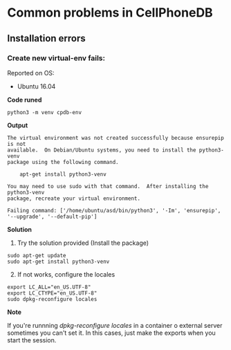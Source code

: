 # Common problems in CellPhoneDB

## Installation errors

### Create new virtual-env fails:
Reported on OS:
- Ubuntu 16.04

**Code runed**
```shell
python3 -m venv cpdb-env
```

**Output**
```shell
The virtual environment was not created successfully because ensurepip is not
available.  On Debian/Ubuntu systems, you need to install the python3-venv
package using the following command.

    apt-get install python3-venv

You may need to use sudo with that command.  After installing the python3-venv
package, recreate your virtual environment.

Failing command: ['/home/ubuntu/asd/bin/python3', '-Im', 'ensurepip', '--upgrade', '--default-pip']
```

**Solution**

1. Try the solution provided (Install the package)
```shell
sudo apt-get update
sudo apt-get install python3-venv
```
2. If not works, configure the locales
```shell
export LC_ALL="en_US.UTF-8"
export LC_CTYPE="en_US.UTF-8"
sudo dpkg-reconfigure locales
```

**Note**

If you're runnning  _dpkg-reconfigure locales_ in a container o external server sometimes you can't set it. In this cases, just make the exports when you start the session.